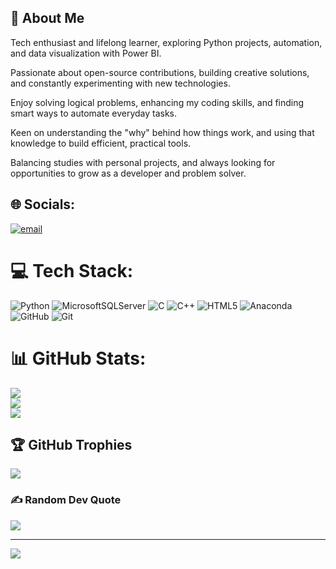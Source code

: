 ## 🌟 About Me

Tech enthusiast and lifelong learner, exploring Python projects, automation, and data visualization with Power BI.

Passionate about open-source contributions, building creative solutions, and constantly experimenting with new technologies.

Enjoy solving logical problems, enhancing my coding skills, and finding smart ways to automate everyday tasks.

Keen on understanding the "why" behind how things work, and using that knowledge to build efficient, practical tools.

Balancing studies with personal projects, and always looking for opportunities to grow as a developer and problem solver.

## 🌐 Socials:
[![email](https://img.shields.io/badge/Email-D14836?logo=gmail&logoColor=white)](mailto:achal.joshi.s.024@gmail.com) 

# 💻 Tech Stack:
![Python](https://img.shields.io/badge/python-3670A0?style=for-the-badge&logo=python&logoColor=ffdd54) ![MicrosoftSQLServer](https://img.shields.io/badge/Microsoft%20SQL%20Server-CC2927?style=for-the-badge&logo=microsoft%20sql%20server&logoColor=white) ![C](https://img.shields.io/badge/c-%2300599C.svg?style=for-the-badge&logo=c&logoColor=white) ![C++](https://img.shields.io/badge/c++-%2300599C.svg?style=for-the-badge&logo=c%2B%2B&logoColor=white) ![HTML5](https://img.shields.io/badge/html5-%23E34F26.svg?style=for-the-badge&logo=html5&logoColor=white) ![Anaconda](https://img.shields.io/badge/Anaconda-%2344A833.svg?style=for-the-badge&logo=anaconda&logoColor=white) ![GitHub](https://img.shields.io/badge/github-%23121011.svg?style=for-the-badge&logo=github&logoColor=white) ![Git](https://img.shields.io/badge/git-%23F05033.svg?style=for-the-badge&logo=git&logoColor=white)
# 📊 GitHub Stats:
![](https://github-readme-stats.vercel.app/api?username=AchalJoshi06&theme=dark&hide_border=false&include_all_commits=false&count_private=false)<br/>
![](https://nirzak-streak-stats.vercel.app/?user=AchalJoshi06&theme=dark&hide_border=false)<br/>
![](https://github-readme-stats.vercel.app/api/top-langs/?username=AchalJoshi06&theme=dark&hide_border=false&include_all_commits=false&count_private=false&layout=compact)

## 🏆 GitHub Trophies
![](https://github-profile-trophy.vercel.app/?username=AchalJoshi06&theme=radical&no-frame=false&no-bg=true&margin-w=4)

### ✍️ Random Dev Quote
![](https://quotes-github-readme.vercel.app/api?type=horizontal&theme=radical)

---
[![](https://visitcount.itsvg.in/api?id=AchalJoshi06&icon=0&color=0)](https://visitcount.itsvg.in)

<!-- Proudly created with GPRM ( https://gprm.itsvg.in ) -->
